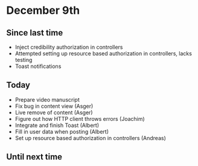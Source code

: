 # December 9th
## Since last time
- Inject credibility authorization in controllers
- Attempted setting up resource based authorization in controllers, lacks testing
- Toast notifications

## Today
- Prepare video manuscript
- Fix bug in content view (Asger)
- Live remove of content (Asger)
- Figure out how HTTP client throws errors (Joachim)
- Integrate and finish Toast (Albert)
- Fill in user data when posting (Albert)
- Set up resource based authorization in controllers (Andreas)

## Until next time
